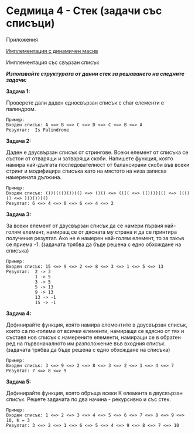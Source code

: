 
# Седмица 4 - Стек (задачи със списъци)

Приложения

[Имплементация с динамичен масив](https://github.com/DenitsaStoianova/Data-Structures-and-Algorithms/tree/main/Week04/DynamicArrayImplementation)

Имплементация със свързан списък

***Използвайте структурата от данни стек за решаването на следните задачи:***

**Задача 1:**

Проверете дали даден едносвързан списък с char елементи е палиндром.

```
Пример: 
Входен списък: A <=> B <=> C <=> D <=> C <=> B <=> A 
Резултат:  Is Palindrome
```

**Задача 2:**

Даден е двусвързан списък от стрингове. Всеки елемент от списъка се състои от отварящи и затварящи скоби. Напишете функция, която намира най-дългата последователност от балансирани скоби във всеки стринг и модифицира списъка като на мястото на низа записва намерената дължина.

```
Пример: 
Входен списък: ()))((()())(() <=> ()() <=> (((( <=> (()())(() <=> ((()() <=> )))()))()
Резултат: 6 <=> 4 <=> 0 <=> 6 <=> 4 <=> 2
```

**Задача 3:**

За всеки елемент от двусвързан списък да се намери първия най-голям елемент, намиращ се от дясната му страна и да се принтира получения резултат. Ако не е намерен най-голям елемент, то за такъв се приема -1. (задачата трябва да бъде решена с едно обхождане на списъка)

```
Пример:
Входен списък: 15 <=> 9 <=> 2 <=> 8 <=> 3 <=> 1 <=> 5 <=> 13
Резултат:  2 -> 3
           1 -> 5
           3 -> 5
           5 -> 13
           9 -> 13
           13 -> -1
           15 -> -1
```

**Задача 4:**

Дефинирайте функция, която намира елементите в двусвързан списък, които са по-големи от всички елементи, намиращи се вдясно от тях и съставя нов списък с намерените елементи, намиращи се в обратен ред на първоначалното им разположение във входния списък. (задачата трябва да бъде решена с едно обхождане на списъка)

```
Пример: 
Входен списък: 3 <=> 9 <=> 2 <=> 8 <=> 3 <=> 2 <=> 1 <=> 4 <=> 7 
Резултат: 7 <=> 8 <=> 9 
```

**Задача 5:**

Дефинирайте функция, която обръща всеки К елемента в двусвързан списък. Решете задачата по два начина - рекурсивно и със стек.

```
Пример: 
Входен списък: 1 <=> 2 <=> 3 <=> 4 <=> 5 <=> 6 <=> 7 <=> 8 <=> 9 <=> 10, К = 3
Резултат: 3 <=> 2 <=> 1 <=> 6 <=> 5 <=> 4 <=> 9 <=> 8 <=> 7 <=> 10
```


